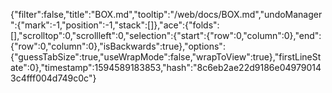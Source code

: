 {"filter":false,"title":"BOX.md","tooltip":"/web/docs/BOX.md","undoManager":{"mark":-1,"position":-1,"stack":[]},"ace":{"folds":[],"scrolltop":0,"scrollleft":0,"selection":{"start":{"row":0,"column":0},"end":{"row":0,"column":0},"isBackwards":true},"options":{"guessTabSize":true,"useWrapMode":false,"wrapToView":true},"firstLineState":0},"timestamp":1594589183853,"hash":"8c6eb2ae22d9186e049790143c4fff004d749c0c"}